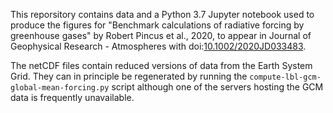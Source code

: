 This reporsitory contains data and a Python 3.7 Jupyter notebook used to produce the figures for 
"Benchmark calculations of radiative forcing by greenhouse gases" by Robert Pincus et al., 2020, 
to appear in Journal of Geophysical Research - Atmospheres with 
doi:[10.1002/2020JD033483](https://doi.org/10.1002/2020JD033483). 

The netCDF files contain reduced versions of data from the Earth System Grid. They can in principle 
be regenerated by running the `compute-lbl-gcm-global-mean-forcing.py` script although one of the servers hosting 
the GCM data is frequently unavailable. 


